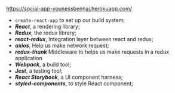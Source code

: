 https://social-app-younessbennaj.herokuapp.com/

- ```create-react-app``` to set up our build system;
- ***React***, a rendering library;
- ***Redux***, the redux library;
- ***react-redux***, Integration layer between react and redux;
- ***axios***, Help us make network request;
- ***redux-thunk*** Middleware to helps us make requests in a redux application
- ***Webpack***, a build tool; 
- ***Jest***, a testing tool;
- ***React Storybook***, a UI component harness;
- ***styled-components***, to style React component;
